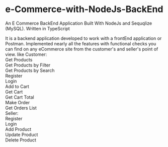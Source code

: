 # e-Commerce-with-NodeJs-BackEnd
An E Commerce BackEnd Application Built With NodeJs and Sequqlize (MySQL). Written in TypeScript

It is a backend application developed to work with a frontEnd application or Postman. Implemented nearly all the features with functional checks you can find on any eCommerce site from the customer's and seller's point of view. like
Customer:<br />
	Get Products<br />
	Get Products by Filter<br />
	Get Products by Search<br />
	Register<br />
	Login<br />
	Add to Cart<br />
	Get Cart<br />
	Get Cart Total<br />
	Make Order<br />
	Get Orders List<br />
Seller:<br />
	Register<br />
	Login<br />
	Add Product<br />
	Update Product<br />
	Delete Product<br />
	
